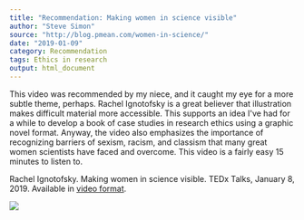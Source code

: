 ```yaml
---
title: "Recommendation: Making women in science visible"
author: "Steve Simon"
source: "http://blog.pmean.com/women-in-science/"
date: "2019-01-09"
category: Recommendation
tags: Ethics in research
output: html_document
---
```


This video was recommended by my niece, and it caught my eye for a more
subtle theme, perhaps. Rachel Ignotofsky is a great believer that
illustration makes difficult material more accessible. This supports an
idea I've had for a while to develop a book of case studies in research
ethics using a graphic novel format. Anyway, the video also emphasizes
the importance of recognizing barriers of sexism, racism, and classism
that many great women scientists have faced and overcome. This video is
a fairly easy 15 minutes to listen to.

<!---More--->

Rachel Ignotofsky. Making women in science visible. TEDx Talks, January
8, 2019. Available in [video format](https://youtu.be/386kmzBH4Co).

![](http://www.pmean.com/images/images/19/women-in-science01.png)




